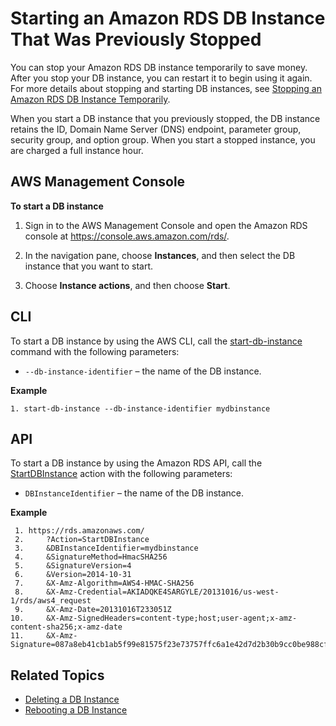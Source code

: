 # Starting an Amazon RDS DB Instance That Was Previously Stopped<a name="USER_StartInstance"></a>

You can stop your Amazon RDS DB instance temporarily to save money\. After you stop your DB instance, you can restart it to begin using it again\. For more details about stopping and starting DB instances, see [Stopping an Amazon RDS DB Instance Temporarily](USER_StopInstance.md)\. 

When you start a DB instance that you previously stopped, the DB instance retains the ID, Domain Name Server \(DNS\) endpoint, parameter group, security group, and option group\. When you start a stopped instance, you are charged a full instance hour\. 

## AWS Management Console<a name="USER_StartInstance.CON"></a>

**To start a DB instance**

1. Sign in to the AWS Management Console and open the Amazon RDS console at [https://console\.aws\.amazon\.com/rds/](https://console.aws.amazon.com/rds/)\.

1. In the navigation pane, choose **Instances**, and then select the DB instance that you want to start\. 

1. Choose **Instance actions**, and then choose **Start**\. 

## CLI<a name="USER_StartInstance.CLI"></a>

To start a DB instance by using the AWS CLI, call the [start\-db\-instance](https://docs.aws.amazon.com/cli/latest/reference/rds/start-db-instance.html) command with the following parameters: 
+ `--db-instance-identifier` – the name of the DB instance\. 

**Example**  

```
1. start-db-instance --db-instance-identifier mydbinstance
```

## API<a name="USER_StartInstance.API"></a>

To start a DB instance by using the Amazon RDS API, call the [StartDBInstance](https://docs.aws.amazon.com/AmazonRDS/latest/APIReference/API_StartDBInstance.html) action with the following parameters: 
+ `DBInstanceIdentifier` – the name of the DB instance\. 

**Example**  

```
 1. https://rds.amazonaws.com/
 2.     ?Action=StartDBInstance
 3.     &DBInstanceIdentifier=mydbinstance
 4.     &SignatureMethod=HmacSHA256
 5.     &SignatureVersion=4
 6.     &Version=2014-10-31
 7.     &X-Amz-Algorithm=AWS4-HMAC-SHA256
 8.     &X-Amz-Credential=AKIADQKE4SARGYLE/20131016/us-west-1/rds/aws4_request
 9.     &X-Amz-Date=20131016T233051Z
10.     &X-Amz-SignedHeaders=content-type;host;user-agent;x-amz-content-sha256;x-amz-date
11.     &X-Amz-Signature=087a8eb41cb1ab5f99e81575f23e73757ffc6a1e42d7d2b30b9cc0be988cff97
```

## Related Topics<a name="USER_StartInstance.Related"></a>
+ [Deleting a DB Instance](USER_DeleteInstance.md)
+ [Rebooting a DB Instance](USER_RebootInstance.md)